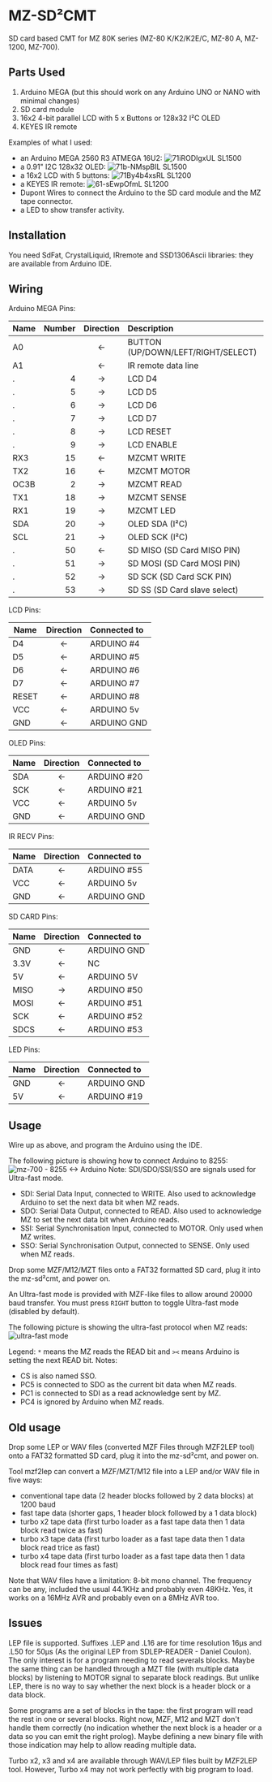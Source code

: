 # MZ-SD²CMT
SD card based CMT for MZ 80K series (MZ-80 K/K2/K2E/C, MZ-80 A, MZ-1200, MZ-700).

## Parts Used
1. Arduino MEGA (but this should work on any Arduino UNO or NANO with minimal changes)
2. SD card module
3. 16x2 4-bit parallel LCD with 5 x Buttons or 128x32 I²C OLED
4. KEYES IR remote

Examples of what I used:
- an Arduino MEGA 2560 R3 ATMEGA 16U2:
![71iRODIgxUL _SL1500_](https://user-images.githubusercontent.com/56785/55276248-0c186780-52f2-11e9-8fc0-8e57b2302ac0.jpg)
- a 0.91" I2C 128x32 OLED:
![71b-NMspBIL _SL1500_](https://user-images.githubusercontent.com/56785/55276439-0754b300-52f4-11e9-9a63-78de07897087.jpg)
- a 16x2 LCD with 5 buttons:
![71By4b4xsRL _SL1200_](https://user-images.githubusercontent.com/56785/55276357-30287880-52f3-11e9-9958-61ec5a2bd57e.jpg)
- a KEYES IR remote:
![61-sEwpOfmL _SL1200_](https://user-images.githubusercontent.com/56785/55276268-4da91280-52f2-11e9-9a47-09ee81b730af.jpg)
- Dupont Wires to connect the Arduino to the SD card module and the MZ tape connector.
- a LED to show transfer activity.

## Installation
You need SdFat, CrystalLiquid, IRremote and SSD1306Ascii libraries: they are available from Arduino IDE.

## Wiring

Arduino MEGA Pins:

 Name | Number | Direction | Description                       
 ---- | ------:|:---------:|:-----------
 A0   |        | <-        | BUTTON (UP/DOWN/LEFT/RIGHT/SELECT)
 A1   |        | <-        | IR remote data line
 .    | 4      | ->        | LCD D4
 .    | 5      | ->        | LCD D5
 .    | 6      | ->        | LCD D6
 .    | 7      | ->        | LCD D7
 .    | 8      | ->        | LCD RESET
 .    | 9      | ->        | LCD ENABLE
 RX3  | 15     | <-        | MZCMT WRITE
 TX2  | 16     | <-        | MZCMT MOTOR
 OC3B | 2      | ->        | MZCMT READ
 TX1  | 18     | ->        | MZCMT SENSE
 RX1  | 19     | ->        | MZCMT LED
 SDA  | 20     | ->        | OLED SDA (I²C)
 SCL  | 21     | ->        | OLED SCK (I²C)
 .    | 50     | <-        | SD MISO (SD Card MISO PIN)
 .    | 51     | ->        | SD MOSI (SD Card MOSI PIN)
 .    | 52     | ->        | SD SCK  (SD Card SCK PIN)
 .    | 53     | ->        | SD SS   (SD Card slave select)


LCD Pins:

 Name | Direction | Connected to                       
 ---- |:---------:|:------------
 D4   | <-        | ARDUINO #4
 D5   | <-        | ARDUINO #5
 D6   | <-        | ARDUINO #6
 D7   | <-        | ARDUINO #7
 RESET| <-        | ARDUINO #8
 VCC  | <-        | ARDUINO 5v
 GND  | <-        | ARDUINO GND

OLED Pins:

 Name | Direction | Connected to                       
 ---- |:---------:|:------------
 SDA  | <-        | ARDUINO #20
 SCK  | <-        | ARDUINO #21
 VCC  | <-        | ARDUINO 5v
 GND  | <-        | ARDUINO GND

IR RECV Pins:

 Name | Direction | Connected to                       
 ---- |:---------:|:------------
 DATA | <-        | ARDUINO #55
 VCC  | <-        | ARDUINO 5v
 GND  | <-        | ARDUINO GND


SD CARD Pins:

 Name | Direction | Connected to                       
 ---- |:---------:|:------------
 GND  | <-        | ARDUINO GND
3.3V  | <-        | NC
  5V  | <-        | ARDUINO 5V
MISO  | ->        | ARDUINO #50
MOSI  | <-        | ARDUINO #51
 SCK  | <-        | ARDUINO #52
SDCS  | <-        | ARDUINO #53

LED Pins:

 Name | Direction | Connected to                       
 ---- |:---------:|:------------
 GND  | <-        | ARDUINO GND
  5V  | <-        | ARDUINO #19

## Usage
Wire up as above, and program the Arduino using the IDE.

The following picture is showing how to connect Arduino to 8255:  
![mz-700 - 8255 <-> Arduino](https://user-images.githubusercontent.com/56785/47266539-4eb26880-d538-11e8-9fdb-7d2fadc24ca2.png)
Note: SDI/SDO/SSI/SSO are signals used for Ultra-fast mode.
- SDI: Serial Data Input, connected to WRITE. Also used to acknowledge Arduino to set the next data bit when MZ reads. 
- SDO: Serial Data Output, connected to READ. Also used to acknowledge MZ to set the next data bit when Arduino reads.
- SSI: Serial Synchronisation Input, connected to MOTOR. Only used when MZ writes.
- SSO: Serial Synchronisation Output, connected to SENSE. Only used when MZ reads.


Drop some MZF/M12/MZT files onto a FAT32 formatted SD card, plug it into the mz-sd²cmt, and power on.

An Ultra-fast mode is provided with MZF-like files to allow around 20000 baud transfer. You must press `RIGHT` button to toggle Ultra-fast mode (disabled by default).  

The following picture is showing the ultra-fast protocol when MZ reads:
![ultra-fast mode](https://user-images.githubusercontent.com/56785/43679133-2cf8ead4-9820-11e8-97a8-876965b69e71.jpg)

Legend: `*` means the MZ reads the READ bit and `><` means Arduino is setting the next READ bit.
Notes:
- CS is also named SSO.
- PC5 is connected to SDO as the current bit data when MZ reads.
- PC1 is connected to SDI as a read acknowledge sent by MZ.
- PC4 is ignored by Arduino when MZ reads. 

## Old usage
Drop some LEP or WAV files (converted MZF Files through MZF2LEP tool) onto a FAT32 formatted SD card, plug it into the mz-sd²cmt, and power on.

Tool mzf2lep can convert a MZF/MZT/M12 file into a LEP and/or WAV file in five ways:
- conventional tape data (2 header blocks followed by 2 data blocks) at 1200 baud
- fast tape data (shorter gaps, 1 header block followed by a 1 data block)
- turbo x2 tape data (first turbo loader as a fast tape data then 1 data block read twice as fast)
- turbo x3 tape data (first turbo loader as a fast tape data then 1 data block read trice as fast)
- turbo x4 tape data (first turbo loader as a fast tape data then 1 data block read four times as fast)

Note that WAV files have a limitation: 8-bit mono channel. The frequency can be any, included the usual 44.1KHz and probably even 48KHz. Yes, it works on a 16MHz AVR and probably even on a 8MHz AVR too.

## Issues

LEP file is supported. Suffixes .LEP and .L16 are for time resolution 16µs and .L50 for 50µs (As the original LEP from SDLEP-READER - Daniel Coulon). The only interest is for a program needing to read severals blocks. Maybe the same thing can be handled through a MZT file (with multiple data blocks) by listening to MOTOR signal to separate block readings. But unlike LEP, there is no way to say whether the next block is a header block or a data block.

Some programs are a set of blocks in the tape: the first program will read the rest in one or several blocks. Right now, MZF, M12 and MZT don't handle them correctly (no indication whether the next block is a header or a data so you can emit the right prolog). Maybe defining a new binary file with those indication may help to allow reading multiple data. 

Turbo x2, x3 and x4 are available through WAV/LEP files built by MZF2LEP tool. However, Turbo x4 may not work perfectly with big program to load.
